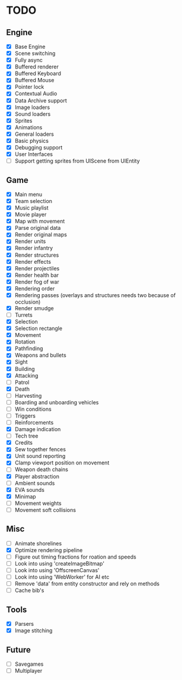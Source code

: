 # TODO

## Engine

- [x] Base Engine
- [x] Scene switching
- [x] Fully async
- [x] Buffered renderer
- [x] Buffered Keyboard
- [x] Buffered Mouse
- [x] Pointer lock
- [x] Contextual Audio
- [x] Data Archive support
- [x] Image loaders
- [x] Sound loaders
- [x] Sprites
- [x] Animations
- [x] General loaders
- [x] Basic physics
- [x] Debugging support
- [x] User Interfaces
- [ ] Support getting sprites from UIScene from UIEntity

## Game

- [x] Main menu
- [x] Team selection
- [x] Music playlist
- [x] Movie player
- [x] Map with movement
- [x] Parse original data
- [x] Render original maps
- [x] Render units
- [x] Render infantry
- [x] Render structures
- [x] Render effects
- [x] Render projectiles
- [x] Render health bar
- [x] Render fog of war
- [x] Rendering order
- [x] Rendering passes (overlays and structures needs two because of occlusion)
- [x] Render smudge
- [ ] Turrets
- [x] Selection
- [x] Selection rectangle
- [x] Movement
- [x] Rotation
- [x] Pathfinding
- [x] Weapons and bullets
- [x] Sight
- [x] Building
- [x] Attacking
- [ ] Patrol
- [x] Death
- [ ] Harvesting
- [ ] Boarding and unboarding vehicles
- [ ] Win conditions
- [ ] Triggers
- [ ] Reinforcements
- [x] Damage indication
- [ ] Tech tree
- [x] Credits
- [x] Sew together fences
- [x] Unit sound reporting
- [x] Clamp viewport position on movement
- [ ] Weapon death chains
- [x] Player abstraction
- [ ] Ambient sounds
- [x] EVA sounds
- [x] Minimap
- [ ] Movement weights
- [ ] Movement soft collisions

## Misc

- [ ] Animate shorelines
- [x] Optimize rendering pipeline
- [ ] Figure out timing fractions for roation and speeds
- [ ] Look into using 'createImageBitmap'
- [ ] Look into using 'OffscreenCanvas'
- [ ] Look into using 'WebWorker' for AI etc
- [ ] Remove 'data' from entity constructor and rely on methods
- [ ] Cache bib's

## Tools

- [x] Parsers
- [x] Image stitching

## Future

- [ ] Savegames
- [ ] Multiplayer

